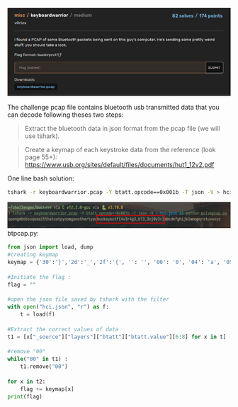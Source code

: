 ![](./buckeyeCTF2022-capure2.png)

The challenge pcap file contains bluetooth usb transmitted data that you can decode following theses two steps:
> Extract the bluetooth data in json format from the pcap file (we will use tshark).

> Create a keymap of each keystroke data from the reference (look page 55+):  https://www.usb.org/sites/default/files/documents/hut1_12v2.pdf

One line bash solution: 
```sh
tshark -r keyboardwarrior.pcap -Y btatt.opcode==0x001b -T json -V > hci.json && python btpcap.py
```
![](./buckeyeCTF2022Capture.png)
btpcap.py: 
```py
from json import load, dump
#creating keymap
keymap = {'30':'}','2d':'_','2f':'{', '': '', '00': '0', '04': 'a', '05': 'b', '06': 'c', '07': 'd', '08': 'e', '09': 'f', '0a': 'g', '0b': 'h', '0c': 'i', '0d': 'j', '0e': 'k', '0f': 'l', '10': 'm', '11': 'n', '12': 'o', '13': 'p', '14': 'q', '15': 'r', '16': 's', '17': 't', '18': 'u', '19': 'v', '1a': 'w', '1b': 'x', '1c': 'y', '1d': 'z', '1e': '1', '1f': '2', '20': '3', '21': '4', '22': '5', '23': '6', '24': '7', '25': '8', '26': '9', '27': '0', '28': '\n', '2a': '\x08', '2c': ' ', '34': '"', '36': ',', '37': '.', '38': '?'}

#Initiate the flag :
flag = ""

#open the json file saved by tshark with the filter
with open("hci.json", "r") as f:
    t = load(f)

#Extract the correct values of data
t1 = [x["_source"]["layers"]["btatt"]["btatt.value"][6:8] for x in t]

#remove "00"
while("00" in t1) :
    t1.remove("00")

for x in t2:
    flag += keymap[x]
print(flag)
```

